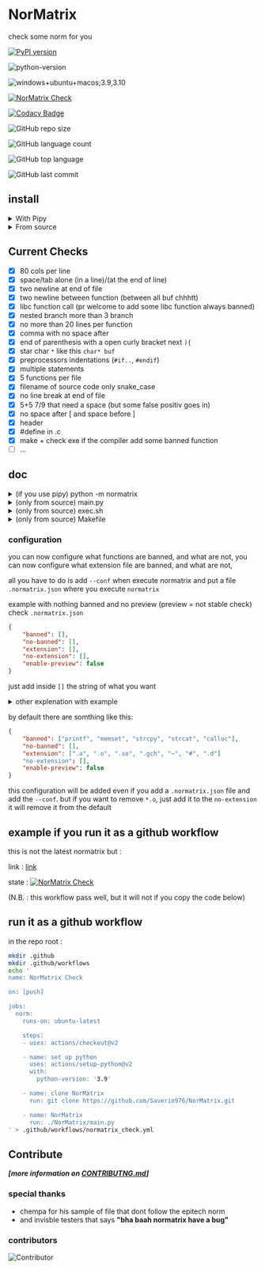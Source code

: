 # NorMatrix
check some norm for you

[![PyPI version](https://badge.fury.io/py/normatrix.svg)](https://badge.fury.io/py/normatrix)

![python-version](https://img.shields.io/badge/python-%3E%3D3.7-green)

![windows+ubuntu+macos;3.9,3.10](https://github.com/Saverio976/NorMatrix/actions/workflows/hallo_doctor.yml/badge.svg?event=push)

[![NorMatrix Check](https://github.com/Saverio976/NorMatrix/actions/workflows/normatrix_check.yml/badge.svg)](https://github.com/Saverio976/NorMatrix/actions/workflows/normatrix_check.yml)

[![Codacy Badge](https://app.codacy.com/project/badge/Grade/2ca7ba5d6a9e4619bd0cab7ae82ae7e1)](https://www.codacy.com/gh/Saverio976/NorMatrix/dashboard?utm_source=github.com&amp;utm_medium=referral&amp;utm_content=Saverio976/NorMatrix&amp;utm_campaign=Badge_Grade)

![GitHub repo size](https://img.shields.io/github/repo-size/Saverio976/NorMatrix?style=plastic)

![GitHub language count](https://img.shields.io/github/languages/count/Saverio976/NorMatrix?style=plastic)

![GitHub top language](https://img.shields.io/github/languages/top/Saverio976/NorMatrix?style=plastic)

![GitHub last commit](https://img.shields.io/github/last-commit/Saverio976/NorMatrix?color=red&style=plastic)

## install
<details>
  <summary>With Pipy</summary>

### with pipy
#### 1
```bash
pip install normatrix
```
Now you can use it with `python3 -m normatrix` in your terminal

#### 2
And if you want to just write `normatrix` :
```bash
echo $SHELL
```
if you are using bash shell (the `echo` print `/something/bash`):
```bash
echo alias normatrix=\"python3 -m normatrix\" >> $HOME/.bashrc
```
else if you are using zsh shell (the `echo` print `/something/like/zsh`):
```bash
echo alias normatrix=\"python3 -m normatrix\" >> $HOME/.zshrc
```
else handle this yourself bruh;

#### 3
to update it, you just have to run
```bash
pip install -U normatrix
```

#### 4
to uninstall it (sad), run
```bash
pip uninstall normatrix
```
</details>

<details>
  <summary>From source</summary>

### from source
#### 1
```bash
git clone https://github.com/Saverio976/NorMatrix.git
cd NorMatrix
```
Now you can use it with `./path/to/folder/NorMatrix/main.py` in your terminal

#### 2
And if you want to just write `normatrix` :
```bash
echo $SHELL
```
if you are using bash shell (the `echo` print `/something/bash`):
```bash
echo alias normatrix=\"$PWD/main.py\" >> $HOME/.bashrc
```
else if you are using zsh shell (the `echo` print `/something/like/zsh`):
```bash
echo alias normatrix=\"$PWD/main.py\" >> $HOME/.zshrc
```
else handle this yourself bruh;
#### 3
to update it, just go where you have cloned normatrix
run
```bash
git pull
```

#### 4
to uninstall it (sad)
Delete the folder
</details>

## Current Checks

-   [x] 80 cols per line
-   [x] space/tab alone (in a line)/(at the end of line)
-   [x] two newline at end of file
-   [x] two newline between function (between all buf chhhtt)
-   [x] libc function call (pr welcome to add some libc function always banned)
-   [x] nested branch more than 3 branch
-   [x] no more than 20 lines per function
-   [x] comma with no space after
-   [x] end of parenthesis with a open curly bracket next `){`
-   [x] star char `*` like this `char* buf`
-   [x] preprocessors indentations (`#if..`, `#endif`)
-   [x] multiple statements
-   [x] 5 functions per file
-   [x] filename of source code only snake\_case
-   [x] no line break at end of file
-   [x] 5+5 7/9 that need a space (but some false positiv goes in)
-   [x] no space after [ and space  before ]
-   [x] header
-   [x] #define in .c
-   [x] make + check exe if the compiler add some banned function
-   [ ] ...

## doc
<details>
  <summary>(if you use pipy) python -m normatrix</summary>

### (if you use pipy) python -m normatrix
```bash
usage: python -m normatrix [-h] [--no-operators-pluggin] [--preview] [--conf] [paths ...]

The C Epitech Coding Style Norm Checker

positional arguments:
  paths                 list of path to check (default: the current working directory)

  options:
    -h, --help            show this help message and exit
    --no-operators-pluggin
                          remove the operators pluggin (because it print some false positiv for now)
    --preview             add some plugin that are added recently
    --conf                tells if you have a .normatrix config file

source: https://github.com/Saverio976/NorMatrix
```
</details>

<details>
  <summary>(only from source) main.py</summary>

### (only from source) main.py
```bash
usage: python -m normatrix [-h] [--no-operators-pluggin] [--preview] [--conf] [paths ...]

The C Epitech Coding Style Norm Checker

positional arguments:
  paths                 list of path to check (default: the current working directory)

  options:
    -h, --help            show this help message and exit
    --no-operators-pluggin
                          remove the operators pluggin (because it print some false positiv for now)
    --preview             add some plugin that are added recently
    --conf                tells if you have a .normatrix config file

source: https://github.com/Saverio976/NorMatrix
```
</details>

<details>
  <summary>(only from source) exec.sh</summary>

### (only from source) exec.sh
(this file exists only to keep compatibility to older version)
```bash
usage: python -m normatrix [-h] [--no-operators-pluggin] [--preview] [--conf] [paths ...]

The C Epitech Coding Style Norm Checker

positional arguments:
  paths                 list of path to check (default: the current working directory)

  options:
    -h, --help            show this help message and exit
    --no-operators-pluggin
                          remove the operators pluggin (because it print some false positiv for now)
    --preview             add some plugin that are added recently
    --conf                tells if you have a .normatrix config file

source: https://github.com/Saverio976/NorMatrix
```
</details>

<details>
  <summary>(only from source) Makefile</summary>

### (only from source) Makefile
(this file exists only to keep compatibility to older version)
(if you can, move to another choice)
```bash
USAGE:
    make -C path/to/NorMatrix PATH_CHECK=$PWD
DESCRIPTION:
    check the norm! in the current working directory
    (call main.py)
ARGS:
    -C path/to/NorMatrix    run the makefile that is in path/to/NorMatrix
                            instead of the one where you are

    PATH_CHECK=$PWD	        check the norm in your current working
                            directory
```
</details>

### configuration
you can now configure what functions are banned, and what are not,
you can now configure what extension file are banned, and what are not,

all you have to do is add `--conf` when execute normatrix and
put a file `.normatrix.json` where you execute `normatrix`

example with nothing banned and no preview (preview = not stable check) check
`.normatrix.json`
```json
{
    "banned": [],
    "no-banned": [],
    "extension": [],
    "no-extension": [],
    "enable-preview": false
}
```

just add inside `[]` the string of what you want

<details>
  <summary>other explenation with example</summary>

- to no-banne memset (because you can use it)
```json
{
    "no-banned": ["memset"]
}
```
- to banne my_printf (because you dont want to use it)
```json
{
    "banned": ["my_printf"]
}
```
- to no-banne \*.o file (because you dont need this warning)
```json
{
    "no-extension": [".o"]
}
```
- to banne \*.c file (because you want c fiel banned)
```json
{
    "extension": [".c"]
}
```
- to enable preview check by default
```json
{
    "enable-preview": true
}
```
</details>

by default there are somthing like this:
```json
{
    "banned": ["printf", "memset", "strcpy", "strcat", "calloc"],
    "no-banned": [],
    "extension": [".a", ".o", ".so", ".gch", "~", "#", ".d"]
    "no-extension": [],
    "enable-preview": false
}
```
this configuration will be added even if you add a `.normatrix.json` file
and add the `--conf`.
but if you want to remove `*.o`, just add it to the `no-extension`
it will remove it from the default

## example if you run it as a github workflow
this is not the latest normatrix but :

link : [link](https://github.com/Saverio976/NorMatrix/runs/4843598808?check_suite_focus=true)

state : [![NorMatrix Check](https://github.com/Saverio976/NorMatrix/actions/workflows/normatrix_check.yml/badge.svg)](https://github.com/Saverio976/NorMatrix/actions/workflows/normatrix_check.yml)

(N.B. : this workflow pass well, but it will not if you copy the code below)

## run it as a **github workflow**
in the repo root :
```bash
mkdir .github
mkdir .github/workflows
echo '
name: NorMatrix Check

on: [push]

jobs:
  norm:
    runs-on: ubuntu-latest

    steps:
    - uses: actions/checkout@v2

    - name: set up python
      uses: actions/setup-python@v2
      with:
        python-version: '3.9'

    - name: clone NorMatrix
      run: git clone https://github.com/Saverio976/NorMatrix.git

    - name: NorMatrix
      run: ./NorMatrix/main.py
' > .github/workflows/normatrix_check.yml
```

## Contribute
***[more information on [CONTRIBUTNG.md](https://github.com/Saverio976/NorMatrix/blob/python-rewrite/CONTRIBUTING.md)]***

### special thanks
-    chempa for his sample of file that dont follow the epitech norm
-    and invisble testers that says **"bha baah normatrix have a bug"**

### contributors
![Contributor](https://badges.pufler.dev/contributors/Saverio976/NorMatrix?size=50&padding=5&bots=true)
